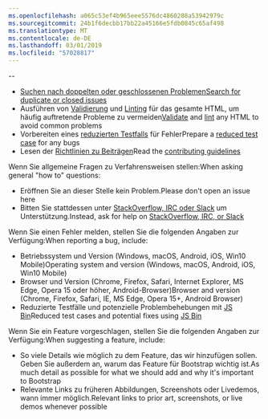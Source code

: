 ```yaml
---
ms.openlocfilehash: a065c53ef4b965eee5576dc4860208a53942979c
ms.sourcegitcommit: 24b1f6decbb17bb22a45166e5fdb0845c65af498
ms.translationtype: MT
ms.contentlocale: de-DE
ms.lasthandoff: 03/01/2019
ms.locfileid: "57028817"
---
```

--

- [<span data-ttu-id="237c7-101">Suchen nach doppelten oder geschlossenen Problemen</span><span class="sxs-lookup"><span data-stu-id="237c7-101">Search for duplicate or closed issues</span></span>](https://github.com/twbs/bootstrap/issues?utf8=%E2%9C%93&q=is%3Aissue)
- <span data-ttu-id="237c7-102">Ausführen von [Validierung](http://validator.w3.org/nu/) und [Linting](https://github.com/twbs/bootlint#in-the-browser) für das gesamte HTML, um häufig auftretende Probleme zu vermeiden</span><span class="sxs-lookup"><span data-stu-id="237c7-102">[Validate](http://validator.w3.org/nu/) and [lint](https://github.com/twbs/bootlint#in-the-browser) any HTML to avoid common problems</span></span>
- <span data-ttu-id="237c7-103">Vorbereiten eines [reduzierten Testfalls](https://css-tricks.com/reduced-test-cases/) für Fehler</span><span class="sxs-lookup"><span data-stu-id="237c7-103">Prepare a [reduced test case](https://css-tricks.com/reduced-test-cases/) for any bugs</span></span>
- <span data-ttu-id="237c7-104">Lesen der [Richtlinien zu Beiträgen](https://github.com/twbs/bootstrap/blob/master/CONTRIBUTING.md)</span><span class="sxs-lookup"><span data-stu-id="237c7-104">Read the [contributing guidelines](https://github.com/twbs/bootstrap/blob/master/CONTRIBUTING.md)</span></span>

<span data-ttu-id="237c7-105">Wenn Sie allgemeine Fragen zu Verfahrensweisen stellen:</span><span class="sxs-lookup"><span data-stu-id="237c7-105">When asking general "how to" questions:</span></span>

- <span data-ttu-id="237c7-106">Eröffnen Sie an dieser Stelle kein Problem.</span><span class="sxs-lookup"><span data-stu-id="237c7-106">Please don't open an issue here</span></span>
- <span data-ttu-id="237c7-107">Bitten Sie stattdessen unter [StackOverflow, IRC oder Slack](https://github.com/twbs/bootstrap/blob/master/README.md#community) um Unterstützung.</span><span class="sxs-lookup"><span data-stu-id="237c7-107">Instead, ask for help on [StackOverflow, IRC, or Slack](https://github.com/twbs/bootstrap/blob/master/README.md#community)</span></span>

<span data-ttu-id="237c7-108">Wenn Sie einen Fehler melden, stellen Sie die folgenden Angaben zur Verfügung:</span><span class="sxs-lookup"><span data-stu-id="237c7-108">When reporting a bug, include:</span></span>

- <span data-ttu-id="237c7-109">Betriebssystem und Version (Windows, macOS, Android, iOS, Win10 Mobile)</span><span class="sxs-lookup"><span data-stu-id="237c7-109">Operating system and version (Windows, macOS, Android, iOS, Win10 Mobile)</span></span>
- <span data-ttu-id="237c7-110">Browser und Version (Chrome, Firefox, Safari, Internet Explorer, MS Edge, Opera 15 oder höher, Android-Browser)</span><span class="sxs-lookup"><span data-stu-id="237c7-110">Browser and version (Chrome, Firefox, Safari, IE, MS Edge, Opera 15+, Android Browser)</span></span>
- <span data-ttu-id="237c7-111">Reduzierte Testfälle und potenzielle Problembehebungen mit [JS Bin](https://jsbin.com)</span><span class="sxs-lookup"><span data-stu-id="237c7-111">Reduced test cases and potential fixes using [JS Bin](https://jsbin.com)</span></span>

<span data-ttu-id="237c7-112">Wenn Sie ein Feature vorgeschlagen, stellen Sie die folgenden Angaben zur Verfügung:</span><span class="sxs-lookup"><span data-stu-id="237c7-112">When suggesting a feature, include:</span></span>

- <span data-ttu-id="237c7-113">So viele Details wie möglich zu dem Feature, das wir hinzufügen sollen. Geben Sie außerdem an, warum das Feature für Bootstrap wichtig ist.</span><span class="sxs-lookup"><span data-stu-id="237c7-113">As much detail as possible for what we should add and why it's important to Bootstrap</span></span>
- <span data-ttu-id="237c7-114">Relevante Links zu früheren Abbildungen, Screenshots oder Livedemos, wann immer möglich.</span><span class="sxs-lookup"><span data-stu-id="237c7-114">Relevant links to prior art, screenshots, or live demos whenever possible</span></span>
